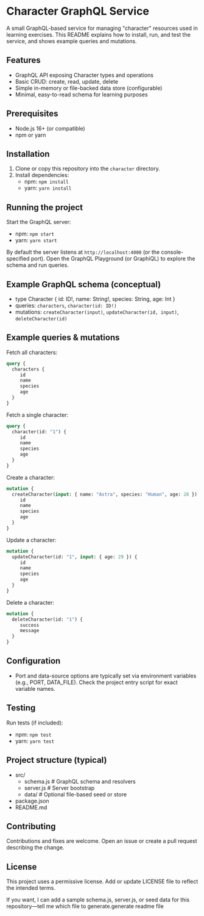 # Character GraphQL Service

A small GraphQL-based service for managing "character" resources used in learning exercises. This README explains how to install, run, and test the service, and shows example queries and mutations.

## Features
- GraphQL API exposing Character types and operations
- Basic CRUD: create, read, update, delete
- Simple in-memory or file-backed data store (configurable)
- Minimal, easy-to-read schema for learning purposes

## Prerequisites
- Node.js 16+ (or compatible)
- npm or yarn

## Installation
1. Clone or copy this repository into the `character` directory.
2. Install dependencies:
    - npm: `npm install`
    - yarn: `yarn install`

## Running the project
Start the GraphQL server:
- npm: `npm start`
- yarn: `yarn start`

By default the server listens at `http://localhost:4000` (or the console-specified port). Open the GraphQL Playground (or GraphiQL) to explore the schema and run queries.

## Example GraphQL schema (conceptual)
- type Character { id: ID!, name: String!, species: String, age: Int }
- queries: `characters`, `character(id: ID!)`
- mutations: `createCharacter(input)`, `updateCharacter(id, input)`, `deleteCharacter(id)`

## Example queries & mutations

Fetch all characters:
```graphql
query {
  characters {
     id
     name
     species
     age
  }
}
```

Fetch a single character:
```graphql
query {
  character(id: "1") {
     id
     name
     species
     age
  }
}
```

Create a character:
```graphql
mutation {
  createCharacter(input: { name: "Astra", species: "Human", age: 28 }) {
     id
     name
     species
     age
  }
}
```

Update a character:
```graphql
mutation {
  updateCharacter(id: "1", input: { age: 29 }) {
     id
     name
     species
     age
  }
}
```

Delete a character:
```graphql
mutation {
  deleteCharacter(id: "1") {
     success
     message
  }
}
```

## Configuration
- Port and data-source options are typically set via environment variables (e.g., PORT, DATA_FILE). Check the project entry script for exact variable names.

## Testing
Run tests (if included):
- npm: `npm test`
- yarn: `yarn test`

## Project structure (typical)
- src/
  - schema.js          # GraphQL schema and resolvers
  - server.js          # Server bootstrap
  - data/              # Optional file-based seed or store
- package.json
- README.md

## Contributing
Contributions and fixes are welcome. Open an issue or create a pull request describing the change.

## License
This project uses a permissive license. Add or update LICENSE file to reflect the intended terms.

If you want, I can add a sample schema.js, server.js, or seed data for this repository—tell me which file to generate.generate readme file